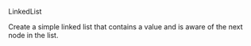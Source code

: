 LinkedList

Create a simple linked list that contains a value and is aware of the next node in the list.